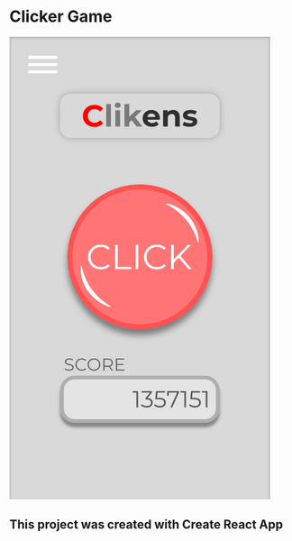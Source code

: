 # Clicker Game

![cover](https://github.com/MichalSzeniak/React__simple-game/blob/gh-pages/gameScreenShot.png)



## This project was created with Create React App
